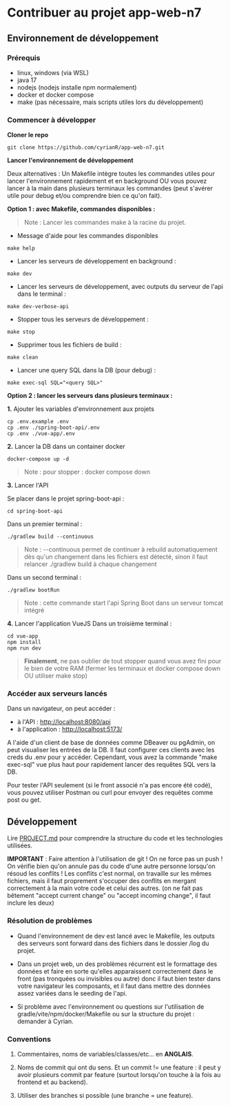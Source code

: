 # Contribuer au projet app-web-n7

## Environnement de développement

### Prérequis
- linux, windows (via WSL)
- java 17
- nodejs (nodejs installe npm normalement)
- docker et docker compose
- make (pas nécessaire, mais scripts utiles lors du développement)

### Commencer à développer

**Cloner le repo**
```
git clone https://github.com/cyrianR/app-web-n7.git
```

**Lancer l'environnement de développement**

Deux alternatives : Un Makefile intègre toutes les commandes utiles pour lancer l'environnement rapidement et en background OU vous pouvez lancer à la main dans plusieurs terminaux les commandes (peut s'avérer utile pour debug et/ou comprendre bien ce qu'on fait).

**Option 1 : avec Makefile, commandes disponibles :**

> Note : Lancer les commandes make à la racine du projet.

- Message d'aide pour les commandes disponibles
```
make help
```  

- Lancer les serveurs de développement en background :
```
make dev
```

- Lancer les serveurs de développement, avec outputs du serveur de l'api dans le terminal :
```
make dev-verbose-api
```

- Stopper tous les serveurs de développement :
```
make stop
```

- Supprimer tous les fichiers de build :
```
make clean
```

- Lancer une query SQL dans la DB (pour debug) :
```
make exec-sql SQL="<query SQL>"
```

**Option 2 : lancer les serveurs dans plusieurs terminaux :**

**1.** Ajouter les variables d'environnement aux projets
```
cp .env.example .env
cp .env ./spring-boot-api/.env
cp .env ./vue-app/.env
```

**2.** Lancer la DB dans un container docker
```
docker-compose up -d
```
> Note : pour stopper : docker compose down

**3.** Lancer l'API

Se placer dans le projet spring-boot-api :
```
cd spring-boot-api
```

Dans un premier terminal :
```
./gradlew build --continuous
```
> Note : --continuous permet de continuer à rebuild automatiquement dès qu'un changement dans les fichiers est détecté, sinon il faut relancer ./gradlew build à chaque changement

Dans un second terminal :
```
./gradlew bootRun
```
> Note : cette commande start l'api Spring Boot dans un serveur tomcat intégré

**4.** Lancer l'application VueJS
Dans un troisième terminal :
```
cd vue-app
npm install
npm run dev
```


> **Finalement**, ne pas oublier de tout stopper quand vous avez fini pour le bien de votre RAM (fermer les terminaux et docker compose down OU utiliser make stop)


### Accéder aux serveurs lancés

Dans un navigateur, on peut accéder :
- à l'API : <http://localhost:8080/api>
- à l'application : <http://localhost:5173/>

A l'aide d'un client de base de données comme DBeaver ou pgAdmin, on peut visualiser les entrées de la DB. Il faut configurer ces clients avec les creds du .env pour y accéder. Cependant, vous avez la commande "make exec-sql" vue plus haut pour rapidement lancer des requêtes SQL vers la DB.

Pour tester l'API seulement (si le front associé n'a pas encore été codé), vous pouvez utiliser Postman ou curl pour envoyer des requêtes comme post ou get.

## Développement

Lire [PROJECT.md](PROJECT.md) pour comprendre la structure du code et les technologies utilisées.

**IMPORTANT** : Faire attention à l'utilisation de git ! On ne force pas un push ! On vérifie bien qu'on annule pas du code d'une autre personne lorsqu'on résoud les conflits ! Les conflits c'est normal, on travaille sur les mêmes fichiers, mais il faut proprement s'occuper des conflits en mergant correctement à la main votre code et celui des autres. (on ne fait pas bêtement "accept current change" ou "accept incoming change", il faut inclure les deux)

### Résolution de problèmes

- Quand l'environnement de dev est lancé avec le Makefile, les outputs des serveurs sont forward dans des fichiers dans le dossier /log du projet.

- Dans un projet web, un des problèmes récurrent est le formattage des données et faire en sorte qu'elles apparaissent correctement dans le front (pas tronquées ou invisibles ou autre) donc il faut bien tester dans votre navigateur les composants, et il faut dans mettre des données assez variées dans le seeding de l'api.

- Si problème avec l'environnement ou questions sur l'utilisation de gradle/vite/npm/docker/Makefile ou sur la structure du projet : demander à Cyrian.

### Conventions

1. Commentaires, noms de variables/classes/etc... en **ANGLAIS**.

2. Noms de commit qui ont du sens. Et un commit != une feature : il peut y avoir plusieurs commit par feature (surtout lorsqu'on touche à la fois au frontend et au backend).

3. Utiliser des branches si possible (une branche = une feature).